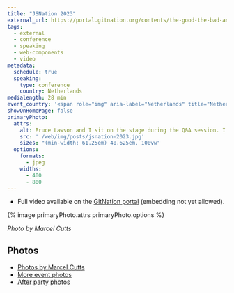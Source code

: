```yaml
---
title: "JSNation 2023"
external_url: https://portal.gitnation.org/contents/the-good-the-bad-and-the-web-components
tags:
  - external
  - conference
  - speaking
  - web-components
  - video
metadata:
  schedule: true
  speaking:
    type: conference
    country: Netherlands
medialength: 28 min
event_country: '<span role="img" aria-label="Netherlands" title="Netherlands">🇳🇱</span>'
showOnHomePage: false
primaryPhoto:
  attrs:
    alt: Bruce Lawson and I sit on the stage during the Q&A session. I look at Bruce longingly.
    src: './web/img/posts/jsnation-2023.jpg'
    sizes: "(min-width: 61.25em) 40.625em, 100vw"
  options:
    formats:
      - jpeg
    widths:
      - 400
      - 800
---
```

* Full video available on the [GitNation portal](https://portal.gitnation.org/contents/the-good-the-bad-and-the-web-components) (embedding not yet allowed).

{% image primaryPhoto.attrs primaryPhoto.options %}

_Photo by Marcel Cutts_

## Photos

* [Photos by Marcel Cutts](https://photos.google.com/share/AF1QipN9SippyZiEPpkACBQHgBuMiFB6M53-1fVWw7sCK8fUh28kR-O_01JxH1fIWzsUEA?key=bW41Y25xWFRNUHJLTzRBdzVSbnlycTZrb1lPcVpR)
* [More event photos](https://photos.google.com/share/AF1QipOzRQvO03B0QohzXlqKI2V0bIQZdujXRcKq0B3isWJRO0ppPKBLisMBEi_eExibww?key=T09ZQUtDNEw2bUtvQjJ3R1NQUklDMExJcThuMlJ3)
* [After party photos](https://photos.google.com/share/AF1QipP9fjoOM4ioAb7C4RuQWP2PucZLoYCzXuBhSurx1TyJL7MPAiofgZf7XjWx9k_nyQ?key=cEtlQkR1LWRuYUM5elc2UGNTMF9iT19SSWdNdHV3)